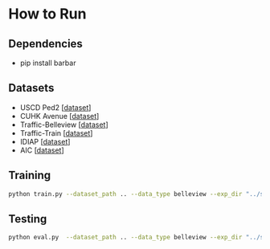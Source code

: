 # How to Run

## Dependencies
* pip install barbar

## Datasets
* USCD Ped2 [[dataset]()]
* CUHK Avenue [[dataset]()]
* Traffic-Belleview [[dataset]()]
* Traffic-Train [[dataset]()]
* IDIAP [[dataset]()]
* AIC [[dataset]()]


## Training

```bash
python train.py --dataset_path .. --data_type belleview --exp_dir "../save_model"
```

## Testing
```bash
python eval.py  --dataset_path .. --data_type belleview --exp_dir "../save_model" --exp_dir "../save_model" --groundtruth_path "../Traffic-Belleview/"
```